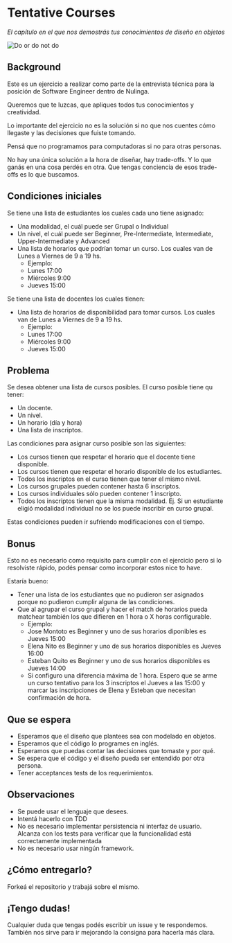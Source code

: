 # Tentative Courses

*El capítulo en el que nos demostrás tus conocimientos de diseño en objetos*

![Do or do not do](https://media.giphy.com/media/26FmQ6EOvLxp6cWyY/giphy.gif)

## Background

Este es un ejercicio a realizar como parte de la entrevista técnica para la posición de Software Engineer dentro de Nulinga. 

Queremos que te luzcas, que apliques todos tus conocimientos y creatividad. 

Lo importante del ejercicio no es la solución si no que nos cuentes cómo llegaste y las decisiones que fuiste tomando. 

Pensá que no programamos para computadoras si no para otras personas.

No hay una única solución a la hora de diseñar, hay trade-offs. Y lo que ganás en una cosa perdés en otra. Que tengas conciencia de esos trade-offs es lo que buscamos. 

## Condiciones iniciales
Se tiene una lista de estudiantes los cuales cada uno tiene asignado:

* Una modalidad, el cuál puede ser Grupal o Individual
* Un nivel, el cuál puede ser Beginner, Pre-Intermediate, Intermediate, Upper-Intermediate y Advanced
* Una lista de horarios que podrían tomar un curso. Los cuales van de Lunes a Viernes de 9 a 19 hs. 
  * Ejemplo: 
  * Lunes 17:00
  * Miércoles 9:00
  * Jueves 15:00

Se tiene una lista de docentes los cuales tienen: 

* Una lista de horarios de disponibilidad para tomar cursos. Los cuales van de Lunes a Viernes de 9 a 19 hs. 
  * Ejemplo: 
  * Lunes 17:00
  * Miércoles 9:00
  * Jueves 15:00

## Problema

Se desea obtener una lista de cursos posibles. 
El curso posible tiene qu tener: 
  
* Un docente.
* Un nivel. 
* Un horario (día y hora)
* Una lista de inscriptos.

Las condiciones para asignar curso posible son las siguientes: 

* Los cursos tienen que respetar el horario que el docente tiene disponible.
* Los cursos tienen que respetar el horario disponible de los estudiantes.
* Todos los inscriptos en el curso tienen que tener el mismo nivel.
* Los cursos grupales pueden contener hasta 6 inscriptos. 
* Los cursos individuales sólo pueden contener 1 inscripto.
* Todos los inscriptos tienen que la misma modalidad. Ej. Si un estudiante eligió modalidad individual no se los puede inscribir en curso grupal.

Estas condiciones pueden ir sufriendo modificaciones con el tiempo. 

## Bonus

Esto no es necesario como requisito para cumplir con el ejercicio pero si lo resolviste rápido, podés pensar como incorporar estos nice to have.

Estaría bueno:

* Tener una lista de los estudiantes que no pudieron ser asignados porque no pudieron cumplir alguna de las condiciones.
* Que al agrupar el curso grupal y hacer el match de horarios pueda matchear también los que difieren en 1 hora o X horas configurable.
  * Ejemplo:
  * Jose Montoto es Beginner y uno de sus horarios diponibles es Jueves 15:00
  * Elena Nito es Beginner y uno de sus horarios disponibles es Jueves 16:00
  * Esteban Quito es Beginner y uno de sus horarios disponibles es Jueves 14:00 
  * Si configuro una diferencia máxima de 1 hora. Espero que se arme un curso tentativo para los 3 inscriptos el Jueves a las 15:00 y marcar las inscripciones de Elena y Esteban que necesitan confirmación de hora.


## Que se espera

* Esperamos que el diseño que plantees sea con modelado en objetos.
* Esperamos que el código lo programes en inglés. 
* Esperamos que puedas contar las decisiones que tomaste y por qué.
* Se espera que el código y el diseño pueda ser entendido por otra persona.
* Tener acceptances tests de los requerimientos. 

## Observaciones

* Se puede usar el lenguaje que desees.
* Intentá hacerlo con TDD
* No es necesario implementar persistencia ni interfaz de usuario. Alcanza con los tests para verificar que la funcionalidad está correctamente implementada
* No es necesario usar ningún framework. 

## ¿Cómo entregarlo?

Forkeá el repositorio y trabajá sobre el mismo. 

## ¡Tengo dudas!

Cualquier duda que tengas podés escribir un issue y te respondemos. También nos sirve para ir mejorando la consigna para hacerla más clara. 
